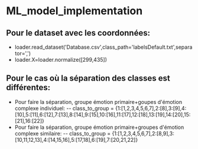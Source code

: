 # ML_model_implementation

## Pour le dataset avec les coordonnées:
- loader.read_dataset('Database.csv',class_path='labelsDefault.txt',separator=',')
- loader.X=loader.normalize([299,435])

## Pour le cas où la séparation des classes est différentes:
- Pour faire la séparation, groupe émotion primaire+goupes d'émotion complexe individuel:
  --   class_to_group = {1:[1,2,3,4,5,6,7],2:[8],3:[9],4:[10],5:[11],6:[12],7:[13],8:[14],9:[15],10:[16],11:[17],12:[18],13:[19],14:[20],15:[21],16:[22]}
- Pour faire la séparation, groupe émotion primaire+groupes d'émotion complexe similaire:
  --   class_to_group = {1:[1,2,3,4,5,6,7],2:[8,9],3:[10,11,12,13],4:[14,15,16],5:[17,18],6:[19],7:[20,21,22]}
